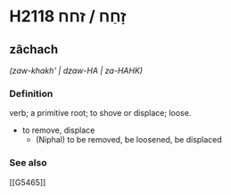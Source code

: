 # H2118 זָחַח / זחח

## zâchach

_(zaw-khakh' | dzaw-HA | za-HAHK)_

### Definition

verb; a primitive root; to shove or displace; loose.

- to remove, displace
    - (Niphal) to be removed, be loosened, be displaced
### See also

[[G5465]]

